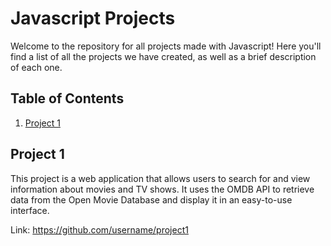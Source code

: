 # Javascript Projects

Welcome to the repository for all projects made with Javascript! Here you'll find a list of all the projects we have created, as well as a brief description of each one.

## Table of Contents

1. [Project 1](#project-1)

## Project 1

This project is a web application that allows users to search for and view information about movies and TV shows. It uses the OMDB API to retrieve data from the Open Movie Database and display it in an easy-to-use interface.

Link: https://github.com/username/project1
